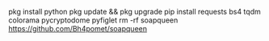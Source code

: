 pkg install python
pkg update && pkg upgrade
pip install requests bs4 tqdm colorama pycryptodome pyfiglet
rm -rf soapqueen
https://github.com/Bh4pomet/soapqueen
